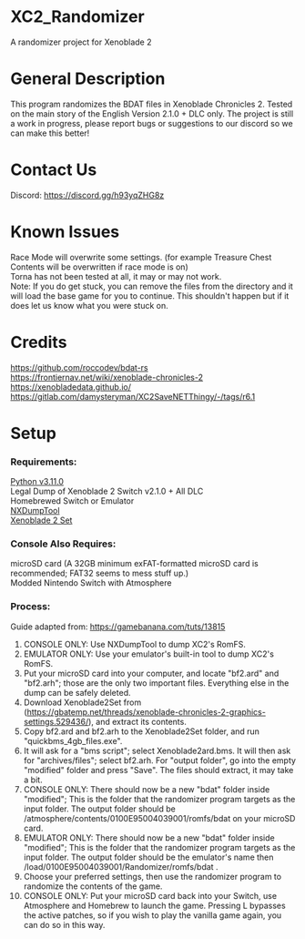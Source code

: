 # XC2_Randomizer
A randomizer project for Xenoblade 2



# General Description
This program randomizes the BDAT files in Xenoblade Chronicles 2. Tested on the main story of the English Version 2.1.0 + DLC only. The project is still a work in progress, please report bugs or suggestions to our discord so we can make this better!

# Contact Us
Discord: https://discord.gg/h93yqZHG8z

# Known Issues
Race Mode will overwrite some settings. (for example Treasure Chest Contents will be overwritten if race mode is on)\
Torna has not been tested at all, it may or may not work.\
Note: If you do get stuck, you can remove the files from the directory and it will load the base game for you to continue. This shouldn't happen but if it does let us know what you were stuck on.

# Credits
https://github.com/roccodev/bdat-rs \
https://frontiernav.net/wiki/xenoblade-chronicles-2 \
https://xenobladedata.github.io/ \
https://gitlab.com/damysteryman/XC2SaveNETThingy/-/tags/r6.1 

# Setup

### Requirements:
[Python v3.11.0](https://www.python.org/downloads/release/python-3110/)\
Legal Dump of Xenoblade 2 Switch v2.1.0 + All DLC\
Homebrewed Switch or Emulator\
[NXDumpTool](https://github.com/DarkMatterCore/nxdumptool)\
[Xenoblade 2 Set](https://gbatemp.net/threads/xenoblade-chronicles-2-graphics-settings.529436/)

### Console Also Requires:
microSD card (A 32GB minimum exFAT-formatted microSD card is recommended; FAT32 seems to mess stuff up.)\
Modded Nintendo Switch with Atmosphere


### Process:
Guide adapted from: https://gamebanana.com/tuts/13815 

1. CONSOLE ONLY: Use NXDumpTool to dump XC2's RomFS.
2. EMULATOR ONLY: Use your emulator's built-in tool to dump XC2's RomFS.
3. Put your microSD card into your computer, and locate "bf2.ard" and "bf2.arh"; those are the only two important files. Everything else in the dump can be safely deleted.
4. Download Xenoblade2Set from (https://gbatemp.net/threads/xenoblade-chronicles-2-graphics-settings.529436/), and extract its contents.
5. Copy bf2.ard and bf2.arh to the Xenoblade2Set folder, and run "quickbms_4gb_files.exe".
6. It will ask for a "bms script"; select Xenoblade2ard.bms. It will then ask for "archives/files"; select bf2.arh. For "output folder", go into the empty "modified" folder and press "Save". The files should extract, it may take a bit.
7. CONSOLE ONLY: There should now be a new "bdat" folder inside "modified"; This is the folder that the randomizer program targets as the input folder. The output folder should be /atmosphere/contents/0100E95004039001/romfs/bdat on your microSD card.
8. EMULATOR ONLY: There should now be a new "bdat" folder inside "modified"; This is the folder that the randomizer program targets as the input folder. The output folder should be the emulator's name then /load/0100E95004039001/Randomizer/romfs/bdat .
9. Choose your preferred settings, then use the randomizer program to randomize the contents of the game.
10. CONSOLE ONLY: Put your microSD card back into your Switch, use Atmosphere and Homebrew to launch the game. Pressing L bypasses the active patches, so if you wish to play the vanilla game again, you can do so in this way.
